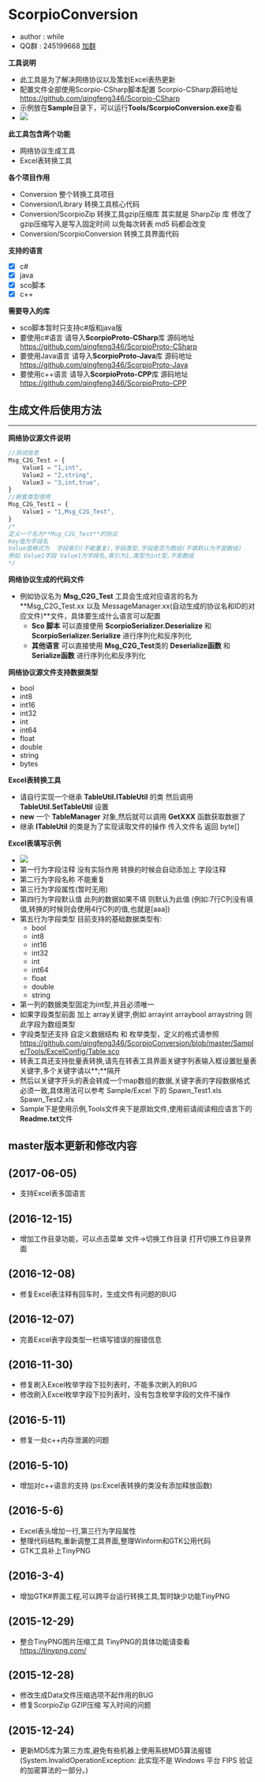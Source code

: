 # ScorpioConversion #
* author : while
* QQ群 : 245199668 [加群](http://shang.qq.com/wpa/qunwpa?idkey=8ef904955c52f7b3764403ab81602b9c08b856f040d284f7e2c1d05ed3428de8)

**工具说明**
* 此工具是为了解决网络协议以及策划Excel表热更新
* 配置文件全部使用Scorpio-CSharp脚本配置 Scorpio-CSharp源码地址 https://github.com/qingfeng346/Scorpio-CSharp
* 示例放在**Sample**目录下，可以运行**Tools/ScorpioConversion.exe**查看
* ![](https://github.com/qingfeng346/ScorpioConversion/blob/master/Sample/Tools/Readme.png)

**此工具包含两个功能**
* 网络协议生成工具
* Excel表转换工具

**各个项目作用**
* Conversion 整个转换工具项目 
* Conversion/Library 转换工具核心代码
* Conversion/ScorpioZip 转换工具gzip压缩库 其实就是 SharpZip 库  修改了gzip压缩写入是写入固定时间 以免每次转表 md5 码都会改变
* Conversion/ScorpioConversion 转换工具界面代码

**支持的语言**
- [x] c#
- [x] java
- [x] sco脚本
- [x] c++

**需要导入的库**
* sco脚本暂时只支持c#版和java版
* 要使用c#语言 请导入**ScorpioProto-CSharp**库 源码地址 https://github.com/qingfeng346/ScorpioProto-CSharp
* 要使用Java语言 请导入**ScorpioProto-Java**库 源码地址 https://github.com/qingfeng346/ScorpioProto-Java
* 要使用c++语言 请导入**ScorpioProto-CPP**库 源码地址 https://github.com/qingfeng346/ScorpioProto-CPP

## 生成文件后使用方法
-----------
**网络协议源文件说明**
```javascript
//测试信息
Msg_C2G_Test = {
    Value1 = "1,int",
	Value2 = "2,string",
	Value3 = "3,int,true",
}
//嵌套类型使用
Msg_C2G_Test1 = {
	Value1 = "1,Msg_C2G_Test",
}
/*
定义一个名为**Msg_C2G_Test**的协议
Key值为字段名
Value值格式为  字段索引(不能重复),字段类型,字段是否为数组(不填默认为不是数组)
例如 Value1字段 Value1为字段名,索引为1,类型为int型,不是数组
*/
```
**网络协议生成的代码文件** 
* 例如协议名为 **Msg_C2G_Test** 工具会生成对应语言的名为**Msg_C2G_Test.xx 以及 MessageManager.xx(自动生成的协议名和ID的对应文件)**文件，具体要生成什么语言可以配置
	* **Sco 脚本** 可以直接使用 **ScorpioSerializer.Deserialize** 和 **ScorpioSerializer.Serialize** 进行序列化和反序列化
	* **其他语言** 可以直接使用 **Msg_C2G_Test**类的 **Deserialize函数** 和 **Serialize函数** 进行序列化和反序列化

**网络协议源文件支持数据类型**
* bool
* int8
* int16
* int32
* int
* int64
* float
* double
* string
* bytes

**Excel表转换工具**
* 请自行实现一个继承 **TableUtil.ITableUtil** 的类 然后调用 **TableUtil.SetTableUtil** 设置
* **new** 一个 **TableManager** 对象,然后就可以调用 **GetXXX** 函数获取数据了
* 继承 **ITableUtil** 的类是为了实现读取文件的操作 传入文件名 返回 byte[]

**Excel表填写示例**
* ![](https://github.com/qingfeng346/ScorpioConversion/blob/master/Sample/Tools/Excel.png)
* 第一行为字段注释 没有实际作用 转换的时候会自动添加上 字段注释
* 第二行为字段名称 不能重复
* 第三行为字段属性(暂时无用)
* 第四行为字段默认值 此列的数据如果不填 则默认为此值 (例如:7行C列没有填值,转换的时候则会使用4行C列的值,也就是[aaa])
* 第五行为字段类型 目前支持的基础数据类型有:
	* bool
	* int8
	* int16
	* int32
	* int
	* int64
	* float
	* double
	* string
* 第一列的数据类型固定为int型,并且必须唯一
* 如果字段类型前面 加上 array关键字,例如 arrayint arraybool arraystring  则此字段为数组类型
* 字段类型还支持 自定义数据结构 和 枚举类型，定义的格式请参照 https://github.com/qingfeng346/ScorpioConversion/blob/master/Sample/Tools/ExcelConfig/Table.sco
* 转表工具还支持批量表转换,请先在转表工具界面关键字列表输入框设置批量表关键字,多个关键字请以**;**隔开
* 然后以关键字开头的表会转成一个map数组的数据,关键字表的字段数据格式必须一致,具体用法可以参考 Sample/Excel 下的 Spawn_Test1.xls Spawn_Test2.xls
* Sample下是使用示例,Tools文件夹下是原始文件,使用前请阅读相应语言下的**Readme.txt**文件

## master版本更新和修改内容 ##
(2017-06-05)
-----------
* 支持Excel表多国语言

(2016-12-15)
-----------
* 增加工作目录功能，可以点击菜单 文件->切换工作目录 打开切换工作目录界面

(2016-12-08)
-----------
* 修复Excel表注释有回车时，生成文件有问题的BUG

(2016-12-07)
-----------
* 完善Excel表字段类型一栏填写错误的报错信息

(2016-11-30)
-----------
* 修复刷入Excel枚举字段下拉列表时，不能多次刷入的BUG
* 修改刷入Excel枚举字段下拉列表时，没有包含枚举字段的文件不操作

(2016-5-11)
-----------
* 修复一处c++内存泄漏的问题

(2016-5-10)
-----------
* 增加对c++语言的支持 (ps:Excel表转换的类没有添加释放函数)

(2016-5-6)
-----------
* Excel表头增加一行,第三行为字段属性
* 整理代码结构,重新调整工具界面,整理Winform和GTK公用代码
* GTK工具补上TinyPNG

(2016-3-4)
-----------
* 增加GTK#界面工程,可以跨平台运行转换工具,暂时缺少功能TinyPNG

(2015-12-29)
-----------
* 整合TinyPNG图片压缩工具 TinyPNG的具体功能请查看 https://tinypng.com/

(2015-12-28)
-----------
* 修改生成Data文件压缩选项不起作用的BUG
* 修复ScorpioZip GZIP压缩 写入时间的问题

(2015-12-24)
-----------
* 更新MD5库为第三方库,避免有些机器上使用系统MD5算法报错(System.InvalidOperationException: 此实现不是 Windows 平台 FIPS 验证的加密算法的一部分。)